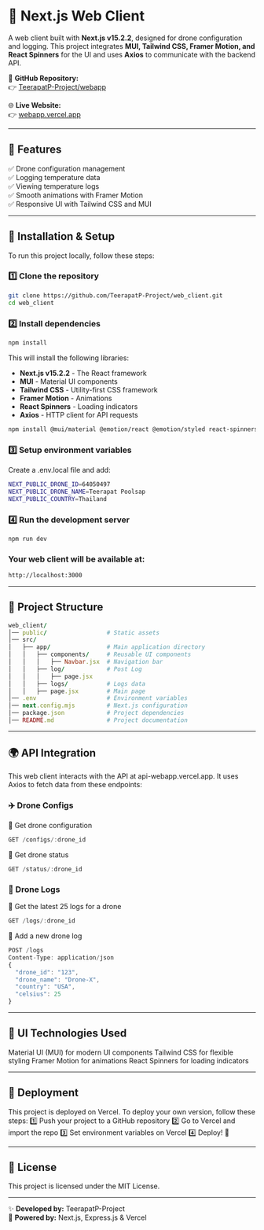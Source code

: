 # 🚀 Next.js Web Client

A web client built with **Next.js v15.2.2**, designed for drone configuration and logging. This project integrates **MUI, Tailwind CSS, Framer Motion, and React Spinners** for the UI and uses **Axios** to communicate with the backend API.

📌 **GitHub Repository:**  
👉 [TeerapatP-Project/webapp](https://github.com/TeerapatP-Project/webapp.git)

🌐 **Live Website:**  
👉 [webapp.vercel.app](https://webapp-ruby-six.vercel.app/)  

---

## 📌 **Features**
✅ Drone configuration management  
✅ Logging temperature data  
✅ Viewing temperature logs  
✅ Smooth animations with Framer Motion  
✅ Responsive UI with Tailwind CSS and MUI  

---

## 🔧 **Installation & Setup**

To run this project locally, follow these steps:

### 1️⃣ Clone the repository
```sh
git clone https://github.com/TeerapatP-Project/web_client.git
cd web_client
```
### 2️⃣ Install dependencies
```sh
npm install
```
This will install the following libraries:
- **Next.js v15.2.2** - The React framework
- **MUI** - Material UI components
- **Tailwind CSS** - Utility-first CSS framework
- **Framer Motion** - Animations
- **React Spinners** - Loading indicators
- **Axios** - HTTP client for API requests

```sh
npm install @mui/material @emotion/react @emotion/styled react-spinners axios framer-motion @mui/icons-material
```
### 3️⃣ Setup environment variables
Create a .env.local file and add:
```sh
NEXT_PUBLIC_DRONE_ID=64050497
NEXT_PUBLIC_DRONE_NAME=Teerapat Poolsap
NEXT_PUBLIC_COUNTRY=Thailand
```
### 4️⃣ Run the development server
```sh
npm run dev
```
### Your web client will be available at:
```sh
http://localhost:3000
```

---

## 📜 **Project Structure**
```ruby
web_client/
│── public/                 # Static assets
│── src/
│   ├── app/                # Main application directory
│   │   ├── components/     # Reusable UI components
│   │   │   ├── Navbar.jsx  # Navigation bar
│   │   ├── log/            # Post Log
│   │   │   ├── page.jsx
│   │   ├── logs/           # Logs data
│   │   ├── page.jsx        # Main page
│── .env                    # Environment variables
│── next.config.mjs         # Next.js configuration
│── package.json            # Project dependencies
│── README.md               # Project documentation
```

---

## 🌍 **API Integration**
This web client interacts with the API at api-webapp.vercel.app. It uses Axios to fetch data from these endpoints:

### ✈️ Drone Configs
📍 Get drone configuration
```ts
GET /configs/:drone_id
```
📍 Get drone status
```ts
GET /status/:drone_id
```
### 📜 Drone Logs
📍 Get the latest 25 logs for a drone
```ts
GET /logs/:drone_id
```
📍 Add a new drone log
```ts
POST /logs
Content-Type: application/json
{
  "drone_id": "123",
  "drone_name": "Drone-X",
  "country": "USA",
  "celsius": 25
}
```

---

## 🎨 **UI Technologies Used**
Material UI (MUI) for modern UI components
Tailwind CSS for flexible styling
Framer Motion for animations
React Spinners for loading indicators

---

## 🚀 **Deployment**
This project is deployed on Vercel. To deploy your own version, follow these steps: 1️⃣ Push your project to a GitHub repository
2️⃣ Go to Vercel and import the repo
3️⃣ Set environment variables on Vercel
4️⃣ Deploy! 🎉

---


## 📄 **License**
This project is licensed under the MIT License.

---


✨ **Developed by:** TeerapatP-Project  
🚀 **Powered by:** Next.js, Express.js & Vercel 


